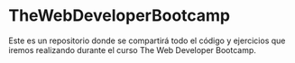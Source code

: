 # TheWebDeveloperBootcamp
Este es un repositorio donde se compartirá todo el código y ejercicios que iremos realizando durante el curso The Web Developer Bootcamp.
